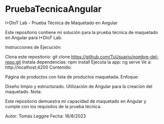 # PruebaTecnicaAngular

I+DIoT Lab - Prueba Técnica de Maquetado en Angular

Este repositorio contiene mi solución para la prueba técnica de maquetado en Angular para I+DIoT Lab.

Instrucciones de Ejecución:

Clona este repositorio: git clone https://github.com/TuUsuario/nombre-del-repo.git
Instala dependencias: npm install
Ejecuta la app: ng serve
Ve a: http://localhost:4200
Contenido:

Página de productos con lista de productos maquetada.
Enfoque:

Diseño limpio y estructurado.
Utilización de Angular para la creación del maquetado.
Nota:

Este repositorio demuestra mi capacidad de maquetado en Angular y cumple con los requisitos de la prueba técnica.

Autor: Tomás Leggire
Fecha: 16/8/2023

